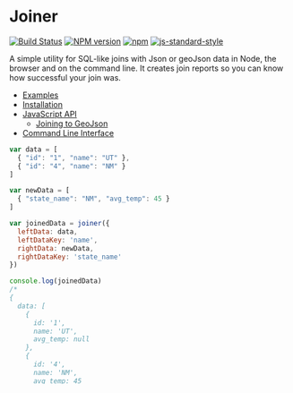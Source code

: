Joiner
======

[![Build Status](https://img.shields.io/travis/mhkeller/joiner/master.svg?style=flat-square)](http://travis-ci.org/mhkeller/joiner)
[![NPM version](https://badge.fury.io/js/joiner.png?style=flat)](http://badge.fury.io/js/joiner)
[![npm](https://img.shields.io/npm/v/joiner.svg?style=flat-square)](https://www.npmjs.com/package/joiner)
[![js-standard-style](https://img.shields.io/badge/code%20style-standard-00b9e7.svg?style=flat-square)](https://github.com/feross/standard)

A simple utility for SQL-like joins with Json or geoJson data in Node, the browser and on the command line. It creates join reports so you can know how successful your join was.

* [Examples](#examples)
* [Installation](#installation)
* [JavaScript API](#javascript-api)
  - [Joining to GeoJson](#joining-to-geojson)
* [Command Line Interface](#command-line-interface)

```js
var data = [
  { "id": "1", "name": "UT" },
  { "id": "4", "name": "NM" }
]

var newData = [
  { "state_name": "NM", "avg_temp": 45 }
]

var joinedData = joiner({
  leftData: data,
  leftDataKey: 'name',
  rightData: newData,
  rightDataKey: 'state_name'
})

console.log(joinedData)
/*
{
  data: [
    {
      id: '1',
      name: 'UT',
      avg_temp: null
    },
    {
      id: '4',
      name: 'NM',
      avg_temp: 45
    }
  ],
  report: {
    diff: {
      a: [ 'NM', 'UT' ],
      b: [ 'NM' ],
      a_and_b: [ 'NM' ],
      a_not_in_b: [ 'UT' ],
      b_not_in_a: []
    },
    prose: {
      summary: '1 row matched in A and B. 1 row in A not in B. All 1 row in B in A.',
      full: 'Matches in A and B: NM. A not in B: UT.'
    },
    matchStatus: 'some' // Can be 'perfect', 'none', 'some', 'all-in-a' or 'all-in-b'
  }
}
*/

```
## Examples

See the **[`examples`](https://github.com/mhkeller/joiner/tree/master/examples)** folder for different file formats and options. Joiner is useful to verify whether all of your joins were successful and to spot any patterns among fields that didn't join properly. For example, you can see that the `county_01` row in dataset A didn't match with the `county_1` in dataset B and that you have a zero-padding issue going on.

## Installation

To install as a Node.js module:

````
npm install --save joiner
````

Or to install as a command-line utility:

````
npm install joiner -g
````

To use as both, run both commands.

## JavaScript API

All joins return an object with the following structure:

````
{
  data: [data object],
  report: {
  	diff: {
  		a: [data in A],
  		b: [data in B],
  		a_and_b: [data in A and B],
  		a_not_in_b: [data in A not in B],
  		b_not_in_a: [data in B not in A]
  	}:
  	prose: {
  		summary: [summary description of join result, number of matches in A and B, A not in B, B not in A.]
  		full:    [full list of which rows were joined in each of the above categories]
  	},
    matchStatus: [a string that will be either 'perfect', 'none', 'some', 'all-in-a', 'all-in-b']
  }
}
````

### **joiner**(options)

Perform a left join on the two array of object json datasets. It performs a deep clone using [lodash.clonedeep](https://www.npmjs.com/package/lodash.clonedeep) of the objects you pass in and returns the new object.

Optionally, you can pass in a key name under `nestKey` in case the left data's attribute dictionary is nested under another key, such as in geoJson when it's under the `properties` object. More on that below.

| parameter    | type     | description    |
| :------------|:-------- |:---------------|
| leftData     | Array    | existing data  |
| leftDataKey  | [String] | key to join on, defaults to `"id"` if not set and `geoJson: true` |
| rightData    | Array    | new data       |
| rightDataKey | String   | key to join on |
| geoJson      | [Boolean] default=false | optional, key name holding attribute |
| nestKey      | [String] | optional, key name holding attribute, feaults to `"properties"` if not set and `geoJson: true` |

#### Joining to GeoJson

If `geoJson` is true, performs a left join onto the `properties` object of each feature in a geoJson array.

If you want to join on the `"id"` property, omit `leftDataKey`. If you want to join on a value in the `properties` object, set `leftDataKey` to `'properties.<desired-key-name>'` and set `nestKey` to `'properties'`. See examples for more.

## Command Line Interface

````
Usage: joiner -a DATASET_A_PATH -k DATASET_A_KEY -b DATASET_B_PATH -j DATASET_B_KEY -o OUT_FILE_PATH [-r (summary|full) -n NEST_KEY --geojson]

Options:
  -h, --help     Display help           [default: false]
  -a, --apath    Dataset A path
  -k, --akey     Dataset A key
  -b, --bpath    Dataset B path
  -j, --bkey     Dataset B key
  -g, --geojson  Is dataset A geojson?  [default: false]
  -n, --nestkey  Nested key name
  -o, --out      Out path
  -r, --report   Report format          [default: "summary"]

````

Example

```sh
joiner -a path/to/left.csv -k name -b path/to/right.csv -j name1 -o join-result.csv
```

In most cases, the first four parameters (`--apath`, `--akey`, `--bpath` and `--bkey`) are required. `--akey` is not required if you have set geojson to true by using `-g` or `--geojson` since it will join on the `"id"` field. If you want to join on a property field in geojson, then set that using `--akey`.

If you specify an output file, it will write the join result to the specified file and the report to the same directory. Intermediate directories will be created if they don't already exist. For example, `-o path/to/output.csv` will also write `-o path/to/output-report.json` and create the `to/` folder if it isn't already there. If you don't specify an output file, it will print the results to the console.

If you don't specify an output file with `-o`, Joiner will print the join report to the console. By default, it will just specify the summary report. To print the full report, specify `-d full`.

Setting `-g` or `--geojson` is the equivalent of setting `geojson: true` above.

It converts the specified input file into json and writes the joined dataset to file using [indian ocean](https://github.com/mhkeller/indian-ocean), which currently supports the following formats: `json`, `geojson`, `csv`, `psv`, `tsv` and `dbf`. The format is inferred from the file extension of the input and output file paths. For example, `-a path/to/input/file.csv` will read in a csv and `-o path/to/output/file.csv` will write a csv.
